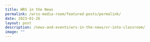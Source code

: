 ```yaml
---
title: WRS in the News
permalink: /wrss-media-room/featured-posts/permalink/
date: 2023-01-26
layout: post
description: /news-and-events/wrs-in-the-news/vr-into-classroom/
image: ""
---
```

